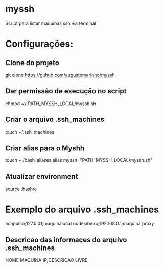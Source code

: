 # myssh
Script para listar maquinas ssh via terminal

# Configurações:
## Clone do projeto
git clone https://github.com/augustomarinho/myssh

## Dar permissão de execução no script
chmod +x PATH_MYSSH_LOCAL/myssh.sh

## Criar o arquivo .ssh_machines
touch ~/.ssh_machines

## Criar alias para o Myshh
touch ~./bash_aliases
alias myssh="PATH_MYSSH_LOCAL/myssh.sh"

## Atualizar environment
source .bashrc

# Exemplo do arquivo .ssh_machines
acapulco;127.0.01;maquinalocal
riodejabeiro;192.168.0.1;maquina proxy

## Descricao das informaçes do arquivo .ssh_machines
NOME MAQUINA;IP;DESCRICAO LIVRE
